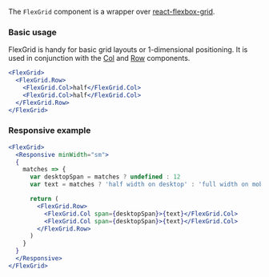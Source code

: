 The `FlexGrid` component is a wrapper over [react-flexbox-grid](https://github.com/roylee0704/react-flexbox-grid). 

### Basic usage

FlexGrid is handy for basic grid layouts or 1-dimensional positioning. It is used
in conjunction with the [Col](#col) and [Row](#row) components.

```jsx
<FlexGrid>
  <FlexGrid.Row>
    <FlexGrid.Col>half</FlexGrid.Col>
    <FlexGrid.Col>half</FlexGrid.Col>
  </FlexGrid.Row>
</FlexGrid>
```

### Responsive example

```jsx
<FlexGrid>
  <Responsive minWidth="sm">
  {
    matches => {
      var desktopSpan = matches ? undefined : 12
      var text = matches ? 'half width on desktop' : 'full width on mobile'

      return (
        <FlexGrid.Row>
          <FlexGrid.Col span={desktopSpan}>{text}</FlexGrid.Col>
          <FlexGrid.Col span={desktopSpan}>{text}</FlexGrid.Col>
        </FlexGrid.Row>
      )
    }
  }
  </Responsive>
</FlexGrid>
```

